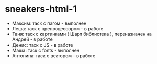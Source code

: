 # sneakers-html-1

<ul>
<li>Максим: таск с пагом - выполнен</li>
<li>Леша: таск с препроцессором - в работе</li>
<li>Таня: таск с картинками ( Шарп библиотека ), переназначен на Андрей - в работе</li>
<li>Денис: таск с JS - в работе</li>
<li>Маша: таск с fonts - выполнен</li>
<li>Антонина: таск с вектором - в работе </li>
</ul>
